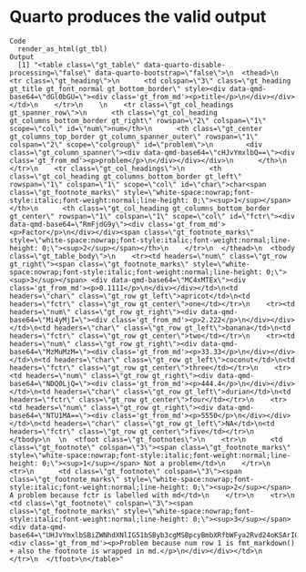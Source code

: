 # Quarto produces the valid output

    Code
      render_as_html(gt_tbl)
    Output
      [1] "<table class=\"gt_table\" data-quarto-disable-processing=\"false\" data-quarto-bootstrap=\"false\">\n  <thead>\n    <tr class=\"gt_heading\">\n      <td colspan=\"3\" class=\"gt_heading gt_title gt_font_normal gt_bottom_border\" style><div data-qmd-base64=\"dGl0bGU=\"><div class='gt_from_md'><p>title</p>\n</div></div></td>\n    </tr>\n    \n    <tr class=\"gt_col_headings gt_spanner_row\">\n      <th class=\"gt_col_heading gt_columns_bottom_border gt_right\" rowspan=\"2\" colspan=\"1\" scope=\"col\" id=\"num\">num</th>\n      <th class=\"gt_center gt_columns_top_border gt_column_spanner_outer\" rowspan=\"1\" colspan=\"2\" scope=\"colgroup\" id=\"problem\">\n        <div class=\"gt_column_spanner\"><div data-qmd-base64=\"cHJvYmxlbQ==\"><div class='gt_from_md'><p>problem</p>\n</div></div></div>\n      </th>\n    </tr>\n    <tr class=\"gt_col_headings\">\n      <th class=\"gt_col_heading gt_columns_bottom_border gt_left\" rowspan=\"1\" colspan=\"1\" scope=\"col\" id=\"char\">char<span class=\"gt_footnote_marks\" style=\"white-space:nowrap;font-style:italic;font-weight:normal;line-height: 0;\"><sup>1</sup></span></th>\n      <th class=\"gt_col_heading gt_columns_bottom_border gt_center\" rowspan=\"1\" colspan=\"1\" scope=\"col\" id=\"fctr\"><div data-qmd-base64=\"RmFjdG9y\"><div class='gt_from_md'><p>Factor</p>\n</div></div><span class=\"gt_footnote_marks\" style=\"white-space:nowrap;font-style:italic;font-weight:normal;line-height: 0;\"><sup>2</sup></span></th>\n    </tr>\n  </thead>\n  <tbody class=\"gt_table_body\">\n    <tr><td headers=\"num\" class=\"gt_row gt_right\"><span class=\"gt_footnote_marks\" style=\"white-space:nowrap;font-style:italic;font-weight:normal;line-height: 0;\"><sup>3</sup></span> <div data-qmd-base64=\"MC4xMTEx\"><div class='gt_from_md'><p>0.1111</p>\n</div></div></td>\n<td headers=\"char\" class=\"gt_row gt_left\">apricot</td>\n<td headers=\"fctr\" class=\"gt_row gt_center\">one</td></tr>\n    <tr><td headers=\"num\" class=\"gt_row gt_right\"><div data-qmd-base64=\"Mi4yMjI=\"><div class='gt_from_md'><p>2.222</p>\n</div></div></td>\n<td headers=\"char\" class=\"gt_row gt_left\">banana</td>\n<td headers=\"fctr\" class=\"gt_row gt_center\">two</td></tr>\n    <tr><td headers=\"num\" class=\"gt_row gt_right\"><div data-qmd-base64=\"MzMuMzM=\"><div class='gt_from_md'><p>33.33</p>\n</div></div></td>\n<td headers=\"char\" class=\"gt_row gt_left\">coconut</td>\n<td headers=\"fctr\" class=\"gt_row gt_center\">three</td></tr>\n    <tr><td headers=\"num\" class=\"gt_row gt_right\"><div data-qmd-base64=\"NDQ0LjQ=\"><div class='gt_from_md'><p>444.4</p>\n</div></div></td>\n<td headers=\"char\" class=\"gt_row gt_left\">durian</td>\n<td headers=\"fctr\" class=\"gt_row gt_center\">four</td></tr>\n    <tr><td headers=\"num\" class=\"gt_row gt_right\"><div data-qmd-base64=\"NTU1MA==\"><div class='gt_from_md'><p>5550</p>\n</div></div></td>\n<td headers=\"char\" class=\"gt_row gt_left\">NA</td>\n<td headers=\"fctr\" class=\"gt_row gt_center\">five</td></tr>\n  </tbody>\n  \n  <tfoot class=\"gt_footnotes\">\n    <tr>\n      <td class=\"gt_footnote\" colspan=\"3\"><span class=\"gt_footnote_marks\" style=\"white-space:nowrap;font-style:italic;font-weight:normal;line-height: 0;\"><sup>1</sup></span> Not a problem</td>\n    </tr>\n    <tr>\n      <td class=\"gt_footnote\" colspan=\"3\"><span class=\"gt_footnote_marks\" style=\"white-space:nowrap;font-style:italic;font-weight:normal;line-height: 0;\"><sup>2</sup></span> A problem because fctr is labelled with md</td>\n    </tr>\n    <tr>\n      <td class=\"gt_footnote\" colspan=\"3\"><span class=\"gt_footnote_marks\" style=\"white-space:nowrap;font-style:italic;font-weight:normal;line-height: 0;\"><sup>3</sup></span> <div data-qmd-base64=\"UHJvYmxlbSBiZWNhdXNlIG51bSByb3cgMSBpcyBmbXRfbWFya2Rvd24oKSArIGFsc28gdGhlIGZvb3Rub3RlIGlzIHdyYXBwZWQgaW4gbWQu\"><div class='gt_from_md'><p>Problem because num row 1 is fmt_markdown() + also the footnote is wrapped in md.</p>\n</div></div></td>\n    </tr>\n  </tfoot>\n</table>"

